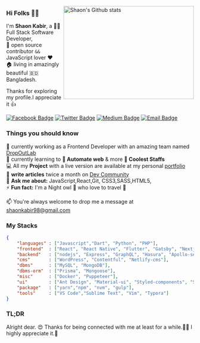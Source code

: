 [<img align="right" width="350" height="250" src="https://github-readme-stats.vercel.app/api?username=shaonkabir8&show_icons=true&theme=merko&hide_border=true&count_private=true&show_owner=true" alt="Shaon's Github stats"/>](https://github.com/shaonkabir8)

### Hi Folks 👋🏼

I'm **Shaon Kabir**, a :man_technologist: Full Stack Software Developer, <br/> 
:rocket: open source contributor `&&` JavaScript lover :heart: <br/> :house: living in amazingly beautiful  :bangladesh: Bangladesh.

Thanks for exploring my profile.I appreciate it 👍

[![Facebook Badge](https://img.shields.io/badge/-shaonkabir8-1877F2?style=flat-square&labelColor=1877F2&logo=facebook&logoColor=white&link=https://facebook.com/shaonkabir8)](https://facebook.com/shaonkabir8) [![Twitter Badge](https://img.shields.io/badge/-@shaonkabir8-1ca0f1?style=flat-square&labelColor=1ca0f1&logo=twitter&logoColor=white&link=https://twitter.com/shaonkabir8)](https://twitter.com/shaonkabir8) [![Medium Badge](https://img.shields.io/badge/-@shaonkabir8-03a57a?style=flat-square&labelColor=03a57a&logo=Medium&link=https://medium.com/@shaonkabir8/)](https://medium.com/@shaonkabir8) [![Email Badge](https://img.shields.io/badge/-Email-c14438?style=flat-square&logo=Gmail&logoColor=white&link=mailto:shaonkabir8+github@gmail.com)](mailto:shaonkabir8+github@gmail.com)


### Things you should know

🔭 currently working as a Frontend Developer with an amazing team named [DropOutLab](https://github.com/dropoutlab-dev)\
🌱 currently learning to **🤖 Automate web** & more **🚀 Coolest Staffs**\
💻 All my **Project** with a live version are available at my personal [portfolio](https://shaonkabir.netlify.app.com)\
📝 **write articles** twice a month on [Dev Community](https://dev.to/shaonkabir8)\
💬 **Ask me about:** JavaScript,React,Git, CSS3,SASS,HTML5,\
⚡ **Fun fact:** I'm a Night owl :owl: who love to travel :rocket:

📫 You're always welcome to drop me a message at [shaonkabir98@gmail.com](shaonkabir98@gmail.comcom)

### My Stacks
```json
{
    "languages" : ["Javascript","Dart", "Python", "PHP"],
    "frontend"  : ["React", "React Native", "Flutter", "Gatsby", "Nextjs"], 
    "backend"   : ["nodejs", "Express", "GraphQL", "Hasura", "Apollo-server"],
    "cms"    	: ["WordPress", "Contentful", "Netlify-cms"],
    "dbms"   	: ["MySQL", "MongoDB"],
    "dbms-orm"  : ["Prisma", "Mongoose"],
    "misc"      : ["Docker", "Puppeteer"],
    "ui"        : ["Ant Design", "Material-ui", "Styled-components", "SASS", "Bootstrap" ],
    "package"   : ["yarn","npm", "nvm", "gulp"],
    "tools"     : ["VS Code","Sublime Text", "Vim", "Typora"]
}
```

### TL;DR
Alright dear. 😍 Thanks for being connected with me at least for a while.🤩🥰 I highly appreciate it.👏
